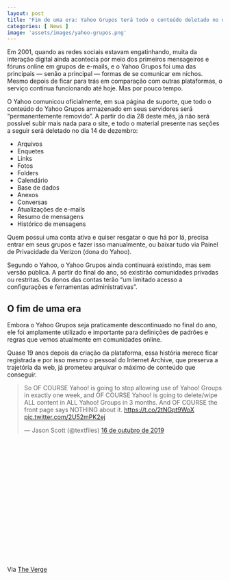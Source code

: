 ```yaml
---
layout: post
title: "Fim de uma era: Yahoo Grupos terá todo o conteúdo deletado no dia 14 de dezembro"
categories: [ News ]
image: 'assets/images/yahoo-grupos.png'
---
```


Em 2001, quando as redes sociais estavam engatinhando, muita da interação digital ainda acontecia por meio dos primeiros mensageiros e fóruns online em grupos de e-mails, e o Yahoo Grupos foi uma das principais — senão a principal — formas de se comunicar em nichos. Mesmo depois de ficar para trás em comparação com outras plataformas, o serviço continua funcionando até hoje. Mas por pouco tempo.

O Yahoo comunicou oficialmente, em sua página de suporte, que todo o conteúdo do Yahoo Grupos armazenado em seus servidores será “permanentemente removido”. A partir do dia 28 deste mês, já não será possível subir mais nada para o site, e todo o material presente nas seções a seguir será deletado no dia 14 de dezembro:

+ Arquivos
+ Enquetes
+ Links
+ Fotos
+ Folders
+ Calendário
+ Base de dados
+ Anexos
+ Conversas
+ Atualizações de e-mails
+ Resumo de mensagens
+ Histórico de mensagens

<script async src="https://pagead2.googlesyndication.com/pagead/js/adsbygoogle.js"></script>
<!-- Informat -->
<ins class="adsbygoogle"
style="display:block"
data-ad-client="ca-pub-2838251107855362"
data-ad-slot="2327980059"
data-ad-format="auto"
data-full-width-responsive="true"></ins>
<script>
(adsbygoogle = window.adsbygoogle || []).push({});
</script> 

Quem possui uma conta ativa e quiser resgatar o que há por lá, precisa entrar em seus grupos e fazer isso manualmente, ou baixar tudo via Painel de Privacidade da Verizon (dona do Yahoo).

Segundo o Yahoo, o Yahoo Grupos ainda continuará existindo, mas sem versão pública. A partir do final do ano, só existirão comunidades privadas ou restritas. Os donos das contas terão “um limitado acesso a configurações e ferramentas administrativas”.

## O fim de uma era

Embora o Yahoo Grupos seja praticamente descontinuado no final do ano, ele foi amplamente utilizado e importante para definições de padrões e regras que vemos atualmente em comunidades online.

Quase 19 anos depois da criação da plataforma, essa história merece ficar registrada e por isso mesmo o pessoal do Internet Archive, que preserva a trajetória da web, já prometeu arquivar o máximo de conteúdo que conseguir.

<blockquote class="twitter-tweet" data-lang="pt"><p lang="en" dir="ltr">So OF COURSE Yahoo! is going to stop allowing use of Yahoo! Groups in exactly one week, and OF COURSE Yahoo! is going to delete/wipe ALL content in ALL Yahoo! Groups in 3 months. And OF COURSE the front page says NOTHING about it. <a href="https://t.co/2tNGpt9WoX">https://t.co/2tNGpt9WoX</a> <a href="https://t.co/2U52mPK2ej">pic.twitter.com/2U52mPK2ej</a></p>&mdash; Jason Scott (@textfiles) <a href="https://twitter.com/textfiles/status/1184461099237814273?ref_src=twsrc%5Etfw">16 de outubro de 2019</a></blockquote>
<script async src="https://platform.twitter.com/widgets.js" charset="utf-8"></script>


<script async src="//pagead2.googlesyndication.com/pagead/js/adsbygoogle.js"></script>
<ins class="adsbygoogle"
style="display:inline-block;width:336px;height:280px"
data-ad-client="ca-pub-2838251107855362"
data-ad-slot="5351066970"></ins>
<script>
(adsbygoogle = window.adsbygoogle || []).push({});
</script>


Via [The Verge](https://www.theverge.com/2019/10/16/20917710/yahoo-groups-deleting-all-content-upload-message-boards-email-communities)

<script async src="//pagead2.googlesyndication.com/pagead/js/adsbygoogle.js"></script>
<!-- Games Root -->
<ins class="adsbygoogle"
style="display:inline-block;width:336px;height:50px"
data-ad-client="ca-pub-2838251107855362"
data-ad-slot="5351066970"></ins>
<script>
(adsbygoogle = window.adsbygoogle || []).push({});
</script>



